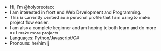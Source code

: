 
-  Hi, I’m @holyoreotaco
-   I am interested in front end Web Development and Programming.
-   This is currently centred as a personal profile that I am using to make project flow easier.
-   I am also a complete beginner and am hoping to both learn and do more as I make more projects.
-   Languages: Python/Javascript/C#
-   Pronouns: he/him 💜

<!---
holyoreotaco/holyoreotaco is a ✨ special ✨ repository because its `README.md` (this file) appears on your GitHub profile.
You can click the Preview link to take a look at your changes.
--->
